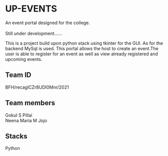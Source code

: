 # UP-EVENTS

An event portal designed for the college.<br/><br/>
Still under development......


This is a project build upon python stack using tkinter for the GUI. As for the backend MySql is used. 
This portal allows the host to create an event.The user is able to register for an event as well as view already registered and upcoming events. 

## Team ID

BFH/recaglCZr8UDl0Mnr/2021

## Team members

Gokul S Pillai<br/>
Neena Maria M Jojo

## Stacks

Python

